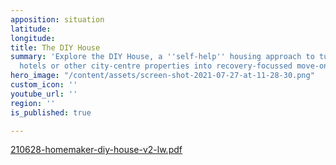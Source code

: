 ```yaml
---
apposition: situation
latitude: 
longitude: 
title: The DIY House
summary: 'Explore the DIY House, a ''self-help'' housing approach to turning empty
  hotels or other city-centre properties into recovery-focussed move-on housing. '
hero_image: "/content/assets/screen-shot-2021-07-27-at-11-28-30.png"
custom_icon: ''
youtube_url: ''
region: ''
is_published: true

---
```

[210628-homemaker-diy-house-v2-lw.pdf](/content/assets/210628-homemaker-diy-house-v2-lw.pdf "210628-homemaker-diy-house-v2-lw.pdf")